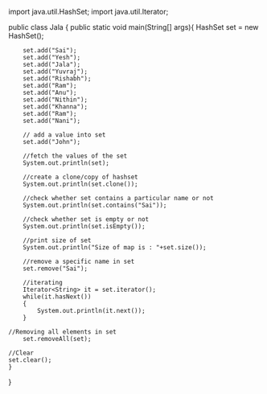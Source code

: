 import java.util.HashSet;
import java.util.Iterator;

public class Jala {
	public static void main(String[] args){
		HashSet<String> set = new HashSet<String>();
		

		set.add("Sai");
		set.add("Yesh");
		set.add("Jala");
		set.add("Yuvraj");
		set.add("Rishabh");
		set.add("Ram");
		set.add("Anu");
		set.add("Nithin");
		set.add("Khanna");
		set.add("Ram");
		set.add("Nani");
		
		// add a value into set
		set.add("John");
		
		//fetch the values of the set
		System.out.println(set);
		
		//create a clone/copy of hashset
		System.out.println(set.clone());
		
		//check whether set contains a particular name or not
		System.out.println(set.contains("Sai"));
		
		//check whether set is empty or not
		System.out.println(set.isEmpty());
		
		//print size of set
		System.out.println("Size of map is : "+set.size());
		
		//remove a specific name in set
		set.remove("Sai");
		
		//iterating
		Iterator<String> it = set.iterator();
		while(it.hasNext())
		{
			System.out.println(it.next());
		}
  
    //Removing all elements in set
		set.removeAll(set);
  
    //Clear
    set.clear();
	}
}
